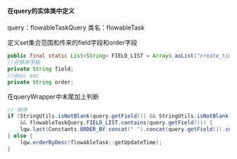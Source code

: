 #### 在query的实体类中定义

query：flowableTaskQuery
类名：flowableTask

定义set集合范围和传来的field字段和order字段
```java
public final static List<String> FIELD_LIST = Arrays.asList("create_time","update_time","yyyy");
//可排序字段
private String field;
//desc asc
private String order;
```

在queryWrapper中末尾加上判断

```java
// 排序
if (StringUtils.isNotBlank(query.getField()) && StringUtils.isNotBlank(query.getOrder())
    && flowableTaskQuery.FIELD_LIST.contains(query.getField())) {
    lqw.last(Constants.ORDER_BY.concat(" ").concat(query.getField()).concat(" ").concat(query.getOrder()));
} else {
    lqw.orderByDesc(flowableTask::getUpdateTime);
}
```

